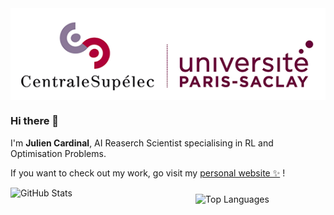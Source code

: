 <img align="center" src="assets/CS-saclay-banner.png" alt="banner"/>

### Hi there 👋

I'm **Julien Cardinal**, AI Reaserch Scientist specialising in RL and Optimisation Problems.

If you want to check out my work, go visit my [personal website ✨](https://www.kreyparion.com/) !

<div style="justify-content: space-between; flex-direction: row;">
    <div style="display: flex; justify-content: space-between; margin-right: 20px; align-items: center;">
        <img src="https://github-readme-stats.vercel.app/api?username=kreyparion&show_icons=true&theme=radical" alt="GitHub Stats" width="335" style="margin-right: 20px; margin-bottom:20px;"/>
        <img src="https://github-readme-stats.vercel.app/api/top-langs/?username=kreyparion&theme=radical&count_private=true&layout=donut&size_weight=0.0&count_weight=1&langs_count=4&hide=HTML,CSS,Shell" alt="Top Languages" width="228"/>
    </div>
</div>
